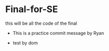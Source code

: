 # Final-for-SE
this will be all the code of the final 


- This is a practice commit message by Ryan

- test by dom

